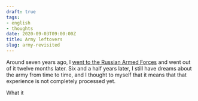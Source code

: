 ```yaml
---
draft: true
tags:
- english
- thoughts
date: 2020-09-03T09:00:00Z
title: Army leftovers
slug: army-revisited
---
```


Around seven years ago, I [went to the Russian Armed Forces](tags/army/) and went out of it twelve months later. Six and a half years later, I still have dreams about the army from time to time, and I thought to myself that it means that that experience is not completely processed yet.

What it
